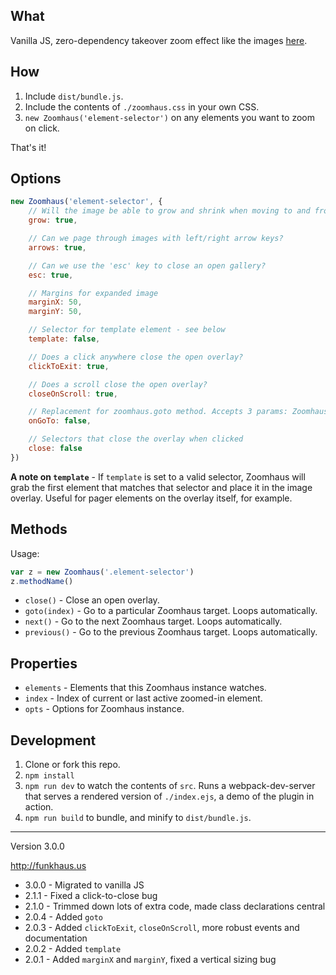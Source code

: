 ## What
Vanilla JS, zero-dependency takeover zoom effect like the images [here](http://funkhaus.us/14153/an-afternoon-with-an-la-icon-the-stahl-house/).

## How
1. Include `dist/bundle.js`.
1. Include the contents of `./zoomhaus.css` in your own CSS.
1. `new Zoomhaus('element-selector')` on any elements you want to zoom on click.

That's it!

## Options

```js
new Zoomhaus('element-selector', {
    // Will the image be able to grow and shrink when moving to and from its container?
    grow: true,

    // Can we page through images with left/right arrow keys?
    arrows: true,               

    // Can we use the 'esc' key to close an open gallery?
    esc: true,

    // Margins for expanded image                       
    marginX: 50,
    marginY: 50,

    // Selector for template element - see below
    template: false,        

    // Does a click anywhere close the open overlay?   
    clickToExit: true,   

    // Does a scroll close the open overlay?
    closeOnScroll: true,

    // Replacement for zoomhaus.goto method. Accepts 3 params: Zoomhaus instance, outgoing element, and incoming element.  
    onGoTo: false,      

    // Selectors that close the overlay when clicked            
    close: false               
})
```

__A note on `template`__ - If `template` is set to a valid selector, Zoomhaus will grab the first element that matches that selector and place it in the image overlay. Useful for pager elements on the overlay itself, for example.

## Methods

Usage:

```js
var z = new Zoomhaus('.element-selector')
z.methodName()
```

* `close()` - Close an open overlay.
* `goto(index)` - Go to a particular Zoomhaus target. Loops automatically.
* `next()` - Go to the next Zoomhaus target. Loops automatically.
* `previous()` - Go to the previous Zoomhaus target. Loops automatically.

## Properties

* `elements` - Elements that this Zoomhaus instance watches.
* `index` - Index of current or last active zoomed-in element.
* `opts` - Options for Zoomhaus instance.

## Development
1. Clone or fork this repo.
1. `npm install`
1. `npm run dev` to watch the contents of `src`. Runs a webpack-dev-server that serves a rendered version of `./index.ejs`, a demo of the plugin in action.
1. `npm run build` to bundle, and minify to `dist/bundle.js`.

-------

Version 3.0.0

http://funkhaus.us

* 3.0.0 - Migrated to vanilla JS
* 2.1.1 - Fixed a click-to-close bug
* 2.1.0 - Trimmed down lots of extra code, made class declarations central
* 2.0.4 - Added `goto`
* 2.0.3 - Added `clickToExit`, `closeOnScroll`, more robust events and documentation
* 2.0.2 - Added `template`
* 2.0.1 - Added `marginX` and `marginY`, fixed a vertical sizing bug
